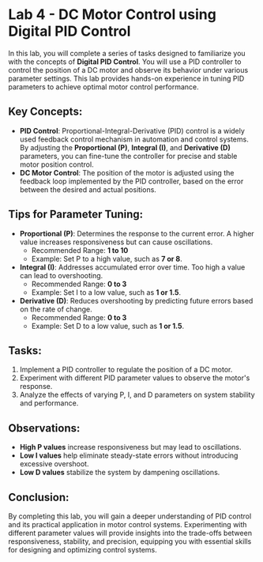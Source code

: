 # Lab 4 - DC Motor Control using Digital PID Control

In this lab, you will complete a series of tasks designed to familiarize you with the concepts of **Digital PID Control**. You will use a PID controller to control the position of a DC motor and observe its behavior under various parameter settings. This lab provides hands-on experience in tuning PID parameters to achieve optimal motor control performance.

## Key Concepts:
- **PID Control**: Proportional-Integral-Derivative (PID) control is a widely used feedback control mechanism in automation and control systems. By adjusting the **Proportional (P)**, **Integral (I)**, and **Derivative (D)** parameters, you can fine-tune the controller for precise and stable motor position control.
- **DC Motor Control**: The position of the motor is adjusted using the feedback loop implemented by the PID controller, based on the error between the desired and actual positions.

## Tips for Parameter Tuning:
- **Proportional (P)**: Determines the response to the current error. A higher value increases responsiveness but can cause oscillations.  
  - Recommended Range: **1 to 10**  
  - Example: Set P to a high value, such as **7 or 8**.
- **Integral (I)**: Addresses accumulated error over time. Too high a value can lead to overshooting.  
  - Recommended Range: **0 to 3**  
  - Example: Set I to a low value, such as **1 or 1.5**.
- **Derivative (D)**: Reduces overshooting by predicting future errors based on the rate of change.  
  - Recommended Range: **0 to 3**  
  - Example: Set D to a low value, such as **1 or 1.5**.

## Tasks:
1. Implement a PID controller to regulate the position of a DC motor.  
2. Experiment with different PID parameter values to observe the motor's response.  
3. Analyze the effects of varying P, I, and D parameters on system stability and performance.

## Observations:
- **High P values** increase responsiveness but may lead to oscillations.
- **Low I values** help eliminate steady-state errors without introducing excessive overshoot.
- **Low D values** stabilize the system by dampening oscillations.

## Conclusion:
By completing this lab, you will gain a deeper understanding of PID control and its practical application in motor control systems. Experimenting with different parameter values will provide insights into the trade-offs between responsiveness, stability, and precision, equipping you with essential skills for designing and optimizing control systems.
